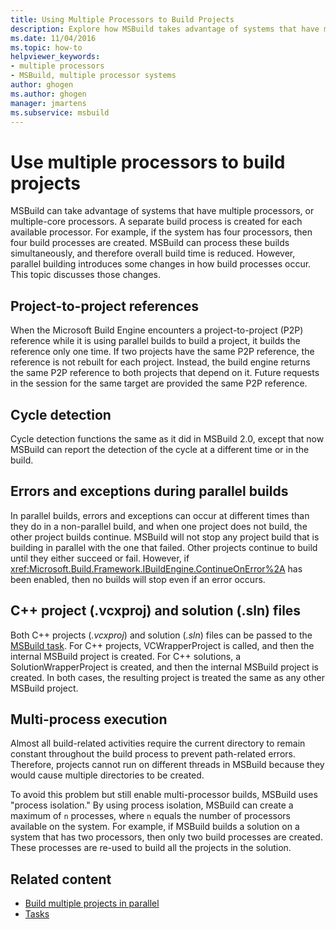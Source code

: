 ```yaml
---
title: Using Multiple Processors to Build Projects
description: Explore how MSBuild takes advantage of systems that have multiple processors or cores by creating a separate build process for each available processor.
ms.date: 11/04/2016
ms.topic: how-to
helpviewer_keywords:
- multiple processors
- MSBuild, multiple processor systems
author: ghogen
ms.author: ghogen
manager: jmartens
ms.subservice: msbuild
---
```

# Use multiple processors to build projects

MSBuild can take advantage of systems that have multiple processors, or multiple-core processors. A separate build process is created for each available processor. For example, if the system has four processors, then four build processes are created. MSBuild can process these builds simultaneously, and therefore overall build time is reduced. However, parallel building introduces some changes in how build processes occur. This topic discusses those changes.

## Project-to-project references

 When the Microsoft Build Engine encounters a project-to-project (P2P) reference while it is using parallel builds to build a project, it builds the reference only one time. If two projects have the same P2P reference, the reference is not rebuilt for each project. Instead, the build engine returns the same P2P reference to both projects that depend on it. Future requests in the session for the same target are provided the same P2P reference.

## Cycle detection

 Cycle detection functions the same as it did in MSBuild 2.0, except that now MSBuild can report the detection of the cycle at a different time or in the build.

## Errors and exceptions during parallel builds

 In parallel builds, errors and exceptions can occur at different times than they do in a non-parallel build, and when one project does not build, the other project builds continue. MSBuild will not stop any project build that is building in parallel with the one that failed. Other projects continue to build until they either succeed or fail. However, if <xref:Microsoft.Build.Framework.IBuildEngine.ContinueOnError%2A> has been enabled, then no builds will stop even if an error occurs.

## C++ project (.vcxproj) and solution (.sln) files

 Both C++ projects (*.vcxproj*) and solution (*.sln*) files can be passed to the [MSBuild task](../msbuild/msbuild-task.md). For C++ projects, VCWrapperProject is called, and then the internal MSBuild project is created. For C++ solutions, a SolutionWrapperProject is created, and then the internal MSBuild project is created. In both cases, the resulting project is treated the same as any other MSBuild project.

## Multi-process execution

 Almost all build-related activities require the current directory to remain constant throughout the build process to prevent path-related errors. Therefore, projects cannot run on different threads in MSBuild because they would cause multiple directories to be created.

 To avoid this problem but still enable multi-processor builds, MSBuild uses "process isolation." By using process isolation, MSBuild can create a maximum of `n` processes, where `n` equals the number of processors available on the system. For example, if MSBuild builds a solution on a system that has two processors, then only two build processes are created. These processes are re-used to build all the projects in the solution.

## Related content

- [Build multiple projects in parallel](../msbuild/building-multiple-projects-in-parallel-with-msbuild.md)
- [Tasks](../msbuild/msbuild-tasks.md)
